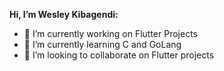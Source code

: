 **Hi, I’m Wesley Kibagendi:**
- 👀 I’m currently working on Flutter Projects
- 🌱 I’m currently learning C and GoLang
- 💞️ I’m looking to collaborate on Flutter projects

<!---
sweKibagendi/sweKibagendi is a ✨ special ✨ repository because its `README.md` (this file) appears on your GitHub profile.
You can click the Preview link to take a look at your changes.
--->

